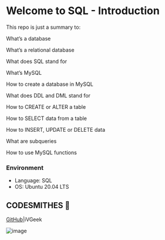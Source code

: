 # Welcome to SQL - Introduction 
This repo is just a summary to:

What’s a database

What’s a relational database

What does SQL stand for

What’s MySQL

How to create a database in MySQL

What does DDL and DML stand for

How to CREATE or ALTER a table

How to SELECT data from a table

How to INSERT, UPDATE or DELETE data

What are subqueries

How to use MySQL functions

### Environment
* Language: SQL
* OS: Ubuntu 20.04 LTS

## CODESMITHES 🦊

[GitHub](https://github.com/iVGeek)|iVGeek

![image](https://s3.amazonaws.com/intranet-projects-files/holbertonschool-higher-level_programming+/272/rtcwz.jpg)
